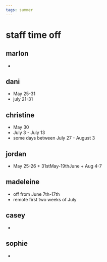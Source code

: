 ```yaml
---
tags: summer
---
```

# staff time off
## marlon
*
## dani
* May 25-31
* july 21-31
## christine
* May 30
* July 3 - July 13
* some days between July 27 - August 3
## jordan
* May 25-26 + 31stMay-19thJune + Aug 4-7
## madeleine
* off from June 7th-17th
* remote first two weeks of July

## casey
* 
## sophie
* 